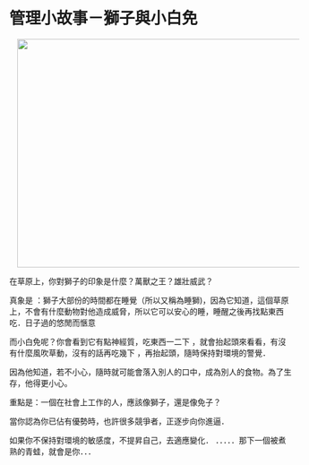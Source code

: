 # 管理小故事－獅子與小白免 

<div style="clear: both; text-align: center;"><a href="http://1.bp.blogspot.com/-njpR7ad4Ep0/VhMY5G09c3I/AAAAAAAALoQ/d8y5ecy2GNE/s1600/0011.jpg" style="margin-left: 1em; margin-right: 1em;"><img border="0" height="408" src="http://1.bp.blogspot.com/-njpR7ad4Ep0/VhMY5G09c3I/AAAAAAAALoQ/d8y5ecy2GNE/s640/0011.jpg" width="640"/></a></div>
<p>在草原上，你對獅子的印象是什麼？萬獸之王？雄壯威武？</p>
<p>真象是 ：獅子大部份的時間都在睡覺（所以又稱為睡獅)，因為它知道，這個草原上，不會有什麼動物對他造成威脅，所以它可以安心的睡，睡醒之後再找點東西吃．日子過的悠閒而愜意<a name="more"></a></p>
<p>而小白免呢？你會看到它有點神經質，吃東西一二下 ，就會抬起頭來看看，有沒有什麼風吹草動，沒有的話再吃幾下 ，再抬起頭，隨時保持對環境的警覺．</p>
<p>因為他知道，若不小心，隨時就可能會落入別人的口中，成為別人的食物。為了生存，他得更小心。</p>
<p>重點是：一個在社會上工作的人，應該像獅子，還是像免子？</p>
<p>當你認為你已佔有優勢時，也許很多競爭者，正逐步向你進逼．</p>
<p>如果你不保持對環境的敏感度，不提昇自己，去適應變化． ．．．．．那下一個被煮熟的青蛙，就會是你．．．</p>